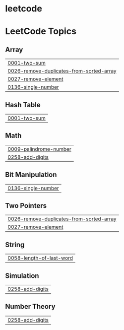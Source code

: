 # leetcode
<!---LeetCode Topics Start-->
# LeetCode Topics
## Array
|  |
| ------- |
| [0001-two-sum](https://github.com/pj-pranav/leetcode/tree/master/0001-two-sum) |
| [0026-remove-duplicates-from-sorted-array](https://github.com/pj-pranav/leetcode/tree/master/0026-remove-duplicates-from-sorted-array) |
| [0027-remove-element](https://github.com/pj-pranav/leetcode/tree/master/0027-remove-element) |
| [0136-single-number](https://github.com/pj-pranav/leetcode/tree/master/0136-single-number) |
## Hash Table
|  |
| ------- |
| [0001-two-sum](https://github.com/pj-pranav/leetcode/tree/master/0001-two-sum) |
## Math
|  |
| ------- |
| [0009-palindrome-number](https://github.com/pj-pranav/leetcode/tree/master/0009-palindrome-number) |
| [0258-add-digits](https://github.com/pj-pranav/leetcode/tree/master/0258-add-digits) |
## Bit Manipulation
|  |
| ------- |
| [0136-single-number](https://github.com/pj-pranav/leetcode/tree/master/0136-single-number) |
## Two Pointers
|  |
| ------- |
| [0026-remove-duplicates-from-sorted-array](https://github.com/pj-pranav/leetcode/tree/master/0026-remove-duplicates-from-sorted-array) |
| [0027-remove-element](https://github.com/pj-pranav/leetcode/tree/master/0027-remove-element) |
## String
|  |
| ------- |
| [0058-length-of-last-word](https://github.com/pj-pranav/leetcode/tree/master/0058-length-of-last-word) |
## Simulation
|  |
| ------- |
| [0258-add-digits](https://github.com/pj-pranav/leetcode/tree/master/0258-add-digits) |
## Number Theory
|  |
| ------- |
| [0258-add-digits](https://github.com/pj-pranav/leetcode/tree/master/0258-add-digits) |
<!---LeetCode Topics End-->
